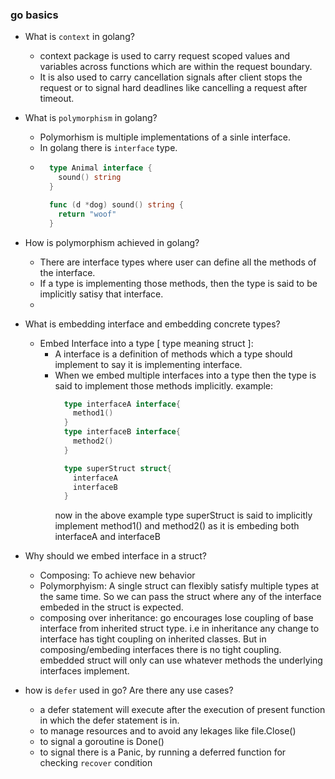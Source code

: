 ### go basics 

- What is `context` in golang? 
  - context package is used to carry request scoped values and variables across functions which are within the request boundary. 
  - It is also used to carry cancellation signals after client stops the request or to signal hard deadlines like cancelling a request after timeout.

- What is `polymorphism` in golang?
  - Polymorhism is multiple implementations of a sinle interface.
  - In golang there is `interface` type.
  - ```go 
      type Animal interface {
        sound() string
      }

      func (d *dog) sound() string {
        return "woof"
      }
    ```
- How is polymorphism achieved in golang? 
  - There are interface types where user can define all the methods of the interface. 
  - If a type is implementing those methods, then the type is said to be implicitly satisy that interface.
  - 

- What is embedding interface and embedding concrete types?
   - Embed Interface into a type [ type meaning struct ]: 
      - A interface is a definition of methods which a type should implement to say it is implementing interface.
      - When we embed multiple interfaces into a type then the type is said to implement those methods implicitly.
        example:   
        ```go 
          type interfaceA interface{
            method1()
          }
          type interfaceB interface{
            method2()
          }

          type superStruct struct{
            interfaceA
            interfaceB
          }
        ```
        now in the above example type superStruct is said to implicitly implement method1() and method2() as it is embeding both interfaceA and interfaceB

- Why should we embed interface in a struct? 
  - Composing: To achieve new behavior
  - Polymorphyism: A single struct can flexibly satisfy multiple types at the same time. So we can pass the struct where any of the interface embeded in the struct is expected.
  - composing over inheritance: go encourages lose coupling of base interface from inherited struct type. i.e in inheritance any change to interface has tight coupling on inherited classes. But in composing/embeding interfaces there is no tight coupling. embedded struct will only can use whatever methods the underlying interfaces implement.


- how is `defer` used in go? Are there any use cases? 
  - a defer statement will execute after the execution of present function in which the defer statement is in.
  - to manage resources and to avoid any lekages like file.Close()
  - to signal a goroutine is Done()
  - to signal there is a Panic, by running a deferred function for checking `recover` condition